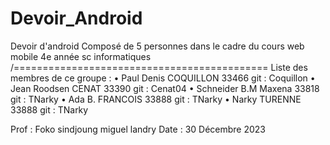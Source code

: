 # Devoir_Android
Devoir d'android Composé de 5 personnes dans le cadre du cours web mobile 4e année sc informatiques 
/============================================
Liste des membres de ce groupe :
•	Paul Denis      COQUILLON 	33466      git : Coquillon
•	Jean Roodsen    CENAT		    33390      git : Cenat04
•	Schneider B.M	  Maxena		  33818      git : TNarky
•	Ada B.		      FRANCOIS		33888      git : TNarky
•	Narky		        TURENNE		  33888      git : TNarky

Prof	 : Foko sindjoung miguel landry
Date	 : 30 Décembre  2023
